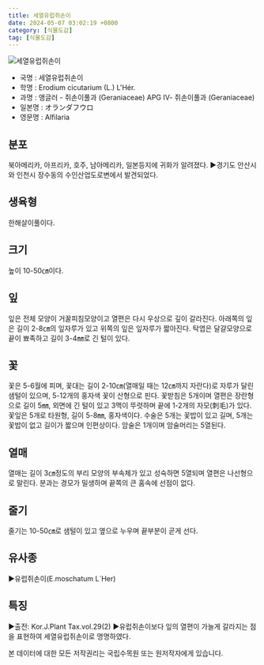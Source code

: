 ```yaml
---
title: 세열유럽쥐손이
date: 2024-05-07 03:02:19 +0800
category: [식물도감]
tag: [식물도감]
---
```




![세열유럽쥐손이](/fileUpload/plants/basic/Geraniaceae/Erodium/1968/1968_1_th2.jpg)
- 국명 : 세열유럽쥐손이
- 학명 : Erodium cicutarium (L.) L'Hér.
- 과명 : 앵글러 - 쥐손이풀과 (Geraniaceae) APG Ⅳ- 쥐손이풀과 (Geraniaceae)
- 일본명 : オランダフウロ
- 영문명 : Alfilaria


## 분포
북아메리카, 아프리카, 호주, 남아메리카, 일본등지에 귀화가 알려졌다. ▶경기도 안산시와 인천시 장수동의 수인산업도로변에서 발견되었다.
## 생육형
한해살이풀이다.
## 크기
높이 10-50㎝이다.
## 잎
잎은 전체 모양이 거꿀피침모양이고 열편은 다시 우상으로 깊이 갈라진다. 아래쪽의 잎은 길이 2-8㎝의 잎자루가 있고 위쪽의 잎은 잎자루가 짧아진다. 탁엽은 달걀모양으로 끝이 뾰족하고 길이 3-4㎜로 긴 털이 있다.
## 꽃
꽃은 5-6월에 피며, 꽃대는 길이 2-10㎝(열매일 때는 12㎝까지 자란다)로 자루가 달린 샘털이 있으며, 5-12개의 홍자색 꽃이 산형으로 핀다. 꽃받침은 5개이며 열편은 장란형으로 길이 5㎜, 외면에 긴 털이 있고 3맥이 뚜렷하며 끝에 1-2개의 자모(刺毛)가 있다. 꽃잎은 5개로 타원형, 길이 5-8㎜, 홍자색이다. 수술은 5개는 꽃밥이 있고 길며, 5개는 꽃밥이 없고 길이가 짧으며 인편상이다. 암술은 1개이며 암술머리는 5열된다.
## 열매
열매는 길이 3㎝정도의 부리 모양의 부속체가 있고 성숙하면 5열되며 열편은 나선형으로 말린다. 분과는 경모가 밀생하며 끝쪽의 큰 홈속에 선점이 없다.
## 줄기
줄기는 10-50㎝로 샘털이 있고 옆으로 누우며 끝부분이 곧게 선다.
## 유사종
▶유럽쥐손이(E.moschatum L`Her)
## 특징
▶출전: Kor.J.Plant Tax.vol.29(2)▶유럽쥐손이보다 잎의 열편이 가늘게 갈라지는 점을 표현하여 세열유럽쥐손이로 명명하였다.






본 데이터에 대한 모든 저작권리는 국립수목원 또는 원저작자에게 있습니다.
